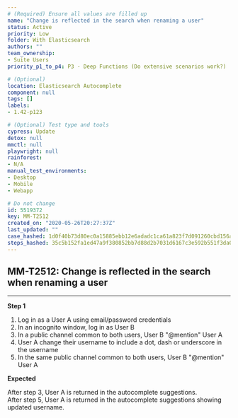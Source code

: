 ```yaml
---
# (Required) Ensure all values are filled up
name: "Change is reflected in the search when renaming a user"
status: Active
priority: Low
folder: With Elasticsearch
authors: ""
team_ownership:
- Suite Users
priority_p1_to_p4: P3 - Deep Functions (Do extensive scenarios work?)

# (Optional)
location: Elasticsearch Autocomplete
component: null
tags: []
labels:
- 1.42-p123

# (Optional) Test type and tools
cypress: Update
detox: null
mmctl: null
playwright: null
rainforest:
- N/A
manual_test_environments:
- Desktop
- Mobile
- Webapp

# Do not change
id: 5519372
key: MM-T2512
created_on: "2020-05-26T20:27:37Z"
last_updated: ""
case_hashed: 1d0f40b73d80ec0a15885ebb12e6adadc1ca61a823f7d091260cbd156aa6459f08ce9e50d18ced94bd30c50cd1e7f7db
steps_hashed: 35c5b152fa1ed47a9f380852bb7d88d2b7031d6167c3e592b551f3da018d743324e0fd51f30cf52b16a6ae0ece85f55c
---
```


<!-- (Auto-generated) Based on frontmatter's "key" and "name" -->

## MM-T2512: Change is reflected in the search when renaming a user

---

**Step 1**

1. Log in as a User A using email/password credentials
2. In an incognito window, log in as User B
3. In a public channel common to both users, User B "@mention" User A
4. User A change their username to include a dot, dash or underscore in the username
5. In the same public channel common to both users, User B "@mention" User A

**Expected**

After step 3, User A is returned in the autocomplete suggestions.\
After step 5, User A is returned in the autocomplete suggestions showing updated username.
